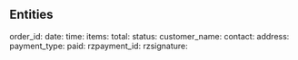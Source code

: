 ## Entities

order_id:
date:
time:
items:
total:
status:
customer_name:
contact:
address:
payment_type:
paid:
rzpayment_id:
rzsignature:

```sql


```
